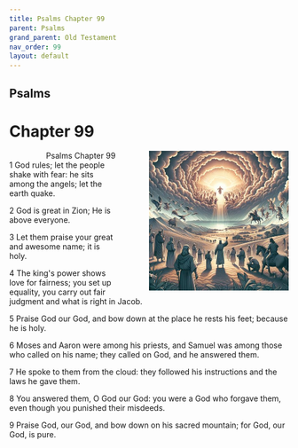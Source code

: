 ```yaml
---
title: Psalms Chapter 99
parent: Psalms
grand_parent: Old Testament
nav_order: 99
layout: default
---
```


## Psalms

# Chapter 99

<div style="clear: both; text-align: right;">
    <img src="/assets/Image/Psalms/500/99.jpg" alt="Psalms Chapter 99" class="chapter-image" style="max-width: 50%; height: auto; float: right; margin: 0 0 10px 10px; padding-left: 10%;">
    <figcaption style="font-size: 14px;">Psalms Chapter 99</figcaption>
</div>
1 God rules; let the people shake with fear: he sits among the angels; let the earth quake.

2 God is great in Zion; He is above everyone.

3 Let them praise your great and awesome name; it is holy.

4 The king's power shows love for fairness; you set up equality, you carry out fair judgment and what is right in Jacob.

5 Praise God our God, and bow down at the place he rests his feet; because he is holy.

6 Moses and Aaron were among his priests, and Samuel was among those who called on his name; they called on God, and he answered them.

7 He spoke to them from the cloud: they followed his instructions and the laws he gave them.

8 You answered them, O God our God: you were a God who forgave them, even though you punished their misdeeds.

9 Praise God, our God, and bow down on his sacred mountain; for God, our God, is pure.


